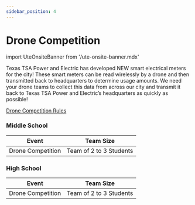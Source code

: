 ```yaml
---
sidebar_position: 4
---
```


# Drone Competition

import UteOnsiteBanner from '/ute-onsite-banner.mdx'

<UteOnsiteBanner />

Texas TSA Power and Electric has developed NEW smart electrical meters for the city! These smart meters can be read wirelessly by a drone and then transmitted back to headquarters to determine usage amounts. We need your drone teams to collect this data from across our city and transmit it back to Texas TSA Power and Electric’s headquarters as quickly as possible!

[Drone Competition Rules](https://drive.google.com/file/d/10FffrzzdSHaw3kIAq8UaBRtrHMgyrkQK/view?usp=sharing)

### Middle School

| Event             | Team Size               |
| ----------------- | ----------------------- |
| Drone Competition | Team of 2 to 3 Students |

### High School

| Event             | Team Size               |
| ----------------- | ----------------------- |
| Drone Competition | Team of 2 to 3 Students |

